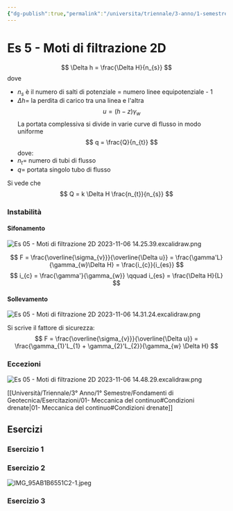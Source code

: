 ```yaml
---
{"dg-publish":true,"permalink":"/universita/triennale/3-anno/1-semestre/fondamenti-di-geotecnica/esercitazioni/es-05-moti-di-filtrazione-2-d/"}
---
```



# Es 5 - Moti di filtrazione 2D

$$
\Delta h = \frac{\Delta H}{n_{s}}
$$
dove
- $n_{s}$ è il numero di salti di potenziale = numero linee equipotenziale - 1
- $\Delta h =$ la perdita di carico tra una linea e l'altra
$$
u = (h-z)\gamma_{w}
$$
La portata complessiva si divide in varie curve di flusso in modo uniforme
$$
q = \frac{Q}{n_{t}}
$$
dove:
- $n_{t} =$ numero di tubi di flusso
- $q =$ portata singolo tubo di flusso

Si vede che
$$
Q = k \Delta H \frac{n_{t}}{n_{s}}
$$
### Instabilità

#### Sifonamento

![Es 05 - Moti di filtrazione 2D 2023-11-06 14.25.39.excalidraw.png](/img/user/Excalidraw/Es%2005%20-%20Moti%20di%20filtrazione%202D%202023-11-06%2014.25.39.excalidraw.png)



$$
F = \frac{\overline{\sigma_{v}}}{\overline{\Delta u}} = \frac{\gamma'L}{\gamma_{w}\Delta H} = \frac{i_{c}}{i_{es}}
$$
$$
i_{c} = \frac{\gamma'}{\gamma_{w}} \qquad i_{es} = \frac{\Delta H}{L}
$$

#### Sollevamento

![Es 05 - Moti di filtrazione 2D 2023-11-06 14.31.24.excalidraw.png](/img/user/Excalidraw/Es%2005%20-%20Moti%20di%20filtrazione%202D%202023-11-06%2014.31.24.excalidraw.png)


Si scrive il fattore di sicurezza:
$$
F = \frac{\overline{\sigma_{v}}}{\overline{\Delta u}} = \frac{\gamma_{1}'L_{1} + \gamma_{2}'L_{2}}{\gamma_{w} \Delta H}
$$
### Eccezioni

![Es 05 - Moti di filtrazione 2D 2023-11-06 14.48.29.excalidraw.png](/img/user/Excalidraw/Es%2005%20-%20Moti%20di%20filtrazione%202D%202023-11-06%2014.48.29.excalidraw.png)



[[Università/Triennale/3° Anno/1° Semestre/Fondamenti di Geotecnica/Esercitazioni/01- Meccanica del continuo#Condizioni drenate\|01- Meccanica del continuo#Condizioni drenate]]

## Esercizi

### Esercizio 1

### Esercizio 2


![IMG_95AB1B6551C2-1.jpeg](/img/user/Universit%C3%A0/Triennale/3%C2%B0%20Anno/1%C2%B0%20Semestre/Fondamenti%20di%20Geotecnica/Esercitazioni/allegati/IMG_95AB1B6551C2-1.jpeg)

### Esercizio 3




